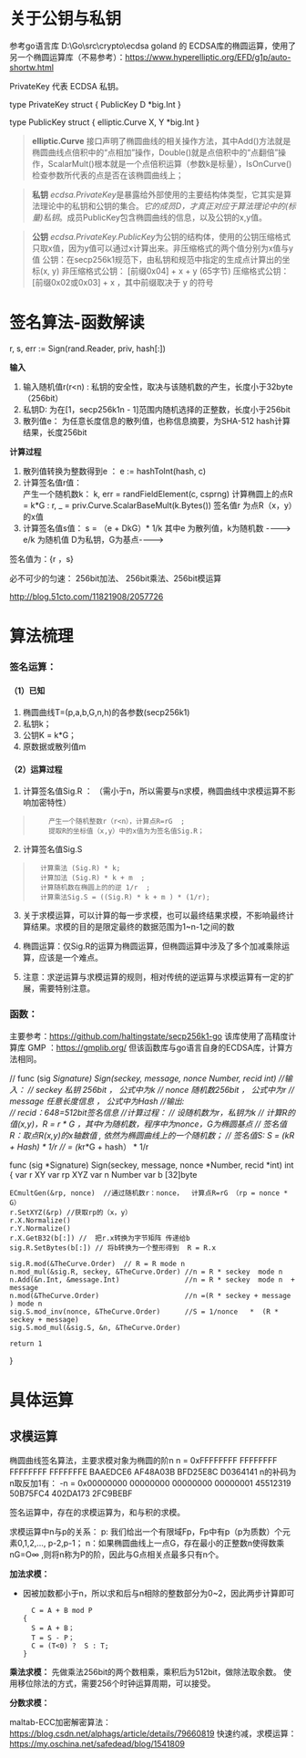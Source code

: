 # 关于公钥与私钥
 参考go语言库 D:\Go\src\crypto\ecdsa
 goland 的 ECDSA库的椭圆运算，使用了另一个椭圆运算库（不易参考）：https://www.hyperelliptic.org/EFD/g1p/auto-shortw.html

PrivateKey 代表 ECDSA 私钥。

type PrivateKey struct {
        PublicKey
        D *big.Int
}

type PublicKey struct {
        elliptic.Curve
        X, Y *big.Int
}

> 
> **elliptic.Curve** 
> 接口声明了椭圆曲线的相关操作方法，其中Add()方法就是椭圆曲线点倍积中的“点相加”操作，Double()就是点倍积中的“点翻倍”操作，ScalarMult()根本就是一个点倍积运算（参数k是标量），IsOnCurve()检查参数所代表的点是否在该椭圆曲线上；
> 

> **私钥**
> *ecdsa.PrivateKey*是暴露给外部使用的主要结构体类型，它其实是算法理论中的私钥和公钥的集合。*它的成员D，才真正对应于算法理论中的(标量)私钥*。成员PublicKey包含椭圆曲线的信息，以及公钥的x,y值。

> **公钥**
> *ecdsa.PrivateKey.PublicKey*为公钥的结构体，使用的公钥压缩格式只取x值，因为y值可以通过x计算出来。非压缩格式的两个值分别为x值与y值
> 公钥：在secp256k1规范下，由私钥和规范中指定的生成点计算出的坐标(x, y)
>      非压缩格式公钥： [前缀0x04] + x + y (65字节)
>      压缩格式公钥：[前缀0x02或0x03] + x ，其中前缀取决于 y 的符号

# 签名算法-函数解读 #
r, s, err := Sign(rand.Reader, priv, hash[:])

**输入**
1)  输入随机值r(r<n) : 私钥的安全性，取决与该随机数的产生，长度小于32byte（256bit）
2)  私钥D:  为在[1，secp256k1n - 1]范围内随机选择的正整数，长度小于256bit
3)  散列值e： 为任意长度信息的散列值，也称信息摘要，为SHA-512 hash计算结果，长度256bit

**计算过程**
1. 散列值转换为整数得到e  ： e := hashToInt(hash, c)
2. 计算签名值r值：  
        产生一个随机数k：           k, err = randFieldElement(c, csprng)
        计算椭圆上的点R = k*G  :    r, _ = priv.Curve.ScalarBaseMult(k.Bytes())
        签名值r 为点R（x，y）的x值     
3. 计算签名值s值：
        s = （e + DkG）* 1/k 
        其中e 为散列值，k为随机数  ----> e/k 为随机值
        D为私钥，G为基点---->


签名值为：{r ，s} 


必不可少的匀速： 256bit加法、 256bit乘法、256bit模运算

http://blog.51cto.com/11821908/2057726


# 算法梳理
### 签名运算：
#### （1）已知
1. 椭圆曲线T=(p,a,b,G,n,h)的各参数(secp256k1)
2. 私钥k；
3. 公钥K = k*G；
4. 原数据或散列值m
#### （2）运算过程	
1. 计算签名值Sig.R ： （需小于n，所以需要与n求模，椭圆曲线中求模运算不影响加密特性）
>         产生一个随机整数r（r<n），计算点R=rG  ;
>         提取R的坐标值（x,y）中的x值为为签名值Sig.R； 

2. 计算签名值Sig.S
>       计算乘法 (Sig.R) * k;         
>       计算加法 (Sig.R) * k + m  ;     
>       计算随机数在椭圆上的的逆 1/r  ;   
>       计算乘法Sig.S = ((Sig.R) * k + m ) * (1/r);

3. 关于求模运算，可以计算的每一步求模，也可以最终结果求模，不影响最终计算结果。求模的目的是限定最终的数据范围为1~n-1之间的数

4. 椭圆运算：仅Sig.R的运算为椭圆运算，但椭圆运算中涉及了多个加减乘除运算，应该是一个难点。

5. 注意：求逆运算与求模运算的规则，相对传统的逆运算与求模运算有一定的扩展，需要特别注意。


### 函数：
主要参考：https://github.com/haltingstate/secp256k1-go
该库使用了高精度计算库 GMP ：https://gmplib.org/
但该函数库与go语言自身的ECDSA库，计算方法相同。

// func (sig *Signature) Sign(seckey, message, nonce *Number, recid *int)
//输入：
//	seckey   私钥 256bit  ，   公式中为k
//	nonce   随机数256bit  ，   公式中为r
//	message  任意长度信息 ，   公式中为Hash
//输出:   
//  recid：64*8=512bit签名信息
//计算过程：
//	设随机数为r，私钥为k
//	计算R的值(x,y)，R = r * G ，其中r为随机数，程序中为nonce，G为椭圆基点
//  签名值R：取点R(x,y)的x轴数值  , 依然为椭圆曲线上的一个随机数；
//  签名值S: S  = (k*R + Hash) * 1/r
//	       =  (k*r*G + hash） * 1/r

func (sig *Signature) Sign(seckey, message, nonce *Number, recid *int) int {
	var r XY
	var rp XYZ
	var n Number
	var b [32]byte

	ECmultGen(&rp, nonce)  //通过随机数r：nonce，  计算点R=rG （rp = nonce * G）
	r.SetXYZ(&rp) //获取rp的（x，y）
	r.X.Normalize()
	r.Y.Normalize()
	r.X.GetB32(b[:]) //  把r.x转换为字节矩阵 传递给b
	sig.R.SetBytes(b[:]) // 将b转换为一个整形得到  R = R.x

	sig.R.mod(&TheCurve.Order)  // R = R mode n
	n.mod_mul(&sig.R, seckey, &TheCurve.Order) //n = R * seckey  mode n
	n.Add(&n.Int, &message.Int)                //n = R * seckey  mode n  + message
	n.mod(&TheCurve.Order)                     //n =(R * seckey + message  ) mode n  
	sig.S.mod_inv(nonce, &TheCurve.Order)      //S = 1/nonce   *  (R * seckey + message)
	sig.S.mod_mul(&sig.S, &n, &TheCurve.Order)

	return 1
}


# 具体运算
## 求模运算
椭圆曲线签名算法，主要求模对象为椭圆的阶n
 n = 0xFFFFFFFF FFFFFFFF FFFFFFFF FFFFFFFE BAAEDCE6 AF48A03B BFD25E8C D0364141
 n的补码为n取反加1有：
-n = 0x00000000 00000000 00000000 00000001 45512319 50B75FC4 402DA173 2FC9BEBF

签名运算中，存在的求模运算为，和与积的求模。

求模运算中n与p的关系：
p: 我们给出一个有限域Fp，Fp中有p（p为质数）个元素0,1,2,…, p-2,p-1；
n：如果椭圆曲线上一点G，存在最小的正整数n使得数乘nG=O∞ ,则将n称为P的阶，因此与G点相关点最多只有n个。

**加法求模：**
- 因被加数都小于n，所以求和后与n相除的整数部分为0~2，因此两步计算即可
	
		C = A + B mod P
      {
	    S = A + B；
		T = S - P；
		C = (T<0) ?  S : T;	 
	  }
 	

 **乘法求模：**
 先做乘法256bit的两个数相乘，乘积后为512bit，做除法取余数。
 使用移位除法的方式，需要256个时钟运算周期，可以接受。
 
 **分数求模：**
 
 


maltab-ECC加密解密算法：https://blog.csdn.net/alphags/article/details/79660819
快速约减，求模运算：https://my.oschina.net/safedead/blog/1541809

